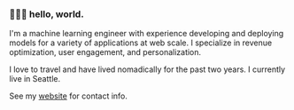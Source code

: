 ### 👨🏻‍💻 hello, world. 

I'm a machine learning engineer with experience developing and deploying models for a variety of applications at web scale. I specialize in revenue optimization, user engagement, and personalization.

I love to travel and have lived nomadically for the past two years. I currently live in Seattle.

See my [website](https://josh.ws) for contact info. 

<!--
**jshvn/jshvn** is a ✨ _special_ ✨ repository because its `README.md` (this file) appears on your GitHub profile.

Here are some ideas to get you started:

- 🔭 I’m currently working on ...
- 🌱 I’m currently learning ...
- 👯 I’m looking to collaborate on ...
- 🤔 I’m looking for help with ...
- 💬 Ask me about ...
- 📫 How to reach me: ...
- 😄 Pronouns: ...
- ⚡ Fun fact: ...
-->
